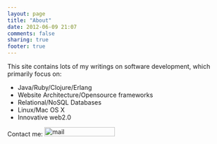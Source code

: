 ```yaml
---
layout: page
title: "About"
date: 2012-06-09 21:07
comments: false
sharing: true
footer: true
---
```

This site contains lots of my writings on software development, which primarily focus on:

<ul>
    <li>Java/Ruby/Clojure/Erlang</li>
    <li>Website Architecture/Opensource frameworks</li>
    <li>Relational/NoSQL Databases</li>
    <li>Linux/Mac OS X</li>
    <li>Innovative web2.0</li>
</ul>

Contact me: <img src="http://farm7.static.flickr.com/6130/5960402005_9929d623b9_m.jpg" width="160" height="21" alt="mail"/>

